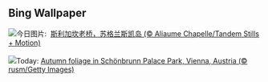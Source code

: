## Bing Wallpaper
![](https://www.bing.com/th?id=OHR.OldBridgeSkye_ZH-CN7228411986_UHD.jpg&w=1000)今日图片: &nbsp;[斯利加坎老桥，苏格兰斯凯岛 (© Aliaume Chapelle/Tandem Stills + Motion)](https://www.bing.com/th?id=OHR.OldBridgeSkye_ZH-CN7228411986_UHD.jpg)
<br><br/>
![](https://www.bing.com/th?id=OHR.ViennaAutumn_EN-US0101367282_UHD.jpg&w=1000)Today: [Autumn foliage in Schönbrunn Palace Park, Vienna, Austria (© rusm/Getty Images)](https://www.bing.com/th?id=OHR.ViennaAutumn_EN-US0101367282_UHD.jpg)
<br><br/>
